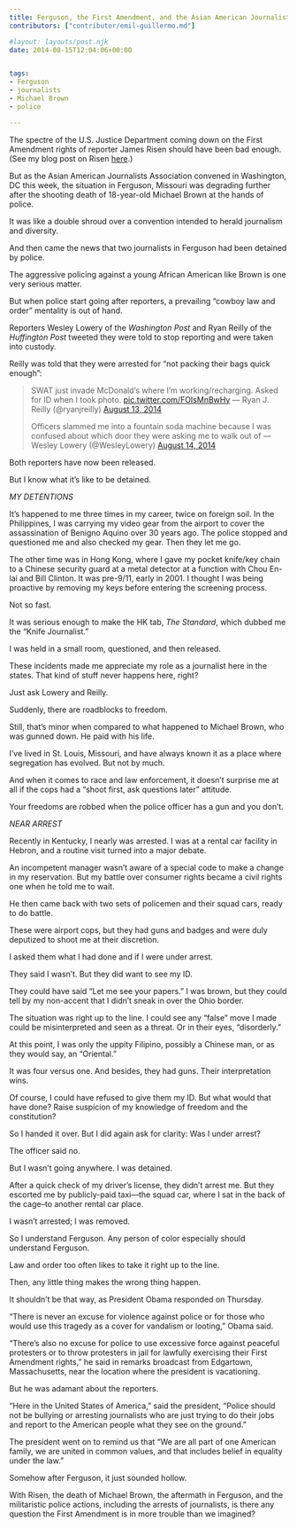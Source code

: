 ```yaml
---
title: Ferguson, the First Amendment, and the Asian American Journalists Association
contributors: ["contributor/emil-guillermo.md"]

#layout: layouts/post.njk
date: 2014-08-15T12:04:06+00:00


tags:
- Ferguson
- journalists
- Michael Brown
- police

---
```


The spectre of the U.S. Justice Department coming down on the First Amendment
rights of reporter James Risen should have been bad enough. (See my blog post on
Risen
[here](/blog/the-slow-death-of-freedom-democracy-and-journalism-july-4/).)

But as the Asian American Journalists Association convened in Washington, DC
this week, the situation in Ferguson, Missouri was degrading further after the
shooting death of 18-year-old Michael Brown at the hands of police.

It was like a double shroud over a convention intended to herald journalism and
diversity.

And then came the news that two journalists in Ferguson had been detained by
police.

The aggressive policing against a young African American like Brown is one very
serious matter.

But when police start going after reporters, a prevailing “cowboy law and order”
mentality is out of hand.

Reporters Wesley Lowery of the _Washington Post_ and Ryan Reilly of the
_Huffington Post_ tweeted they were told to stop reporting and were taken into
custody.

Reilly was told that they were arrested for “not packing their bags quick
enough”:

> SWAT just invade McDonald’s where I’m working/recharging. Asked for ID when I
> took photo. [pic.twitter.com/FOIsMnBwHy](https://t.co/FOIsMnBwHy) — Ryan J.
> Reilly (@ryanjreilly) [August 13,
> 2014](https://twitter.com/ryanjreilly/statuses/499705415106830336)
>
> Officers slammed me into a fountain soda machine because I was confused about
> which door they were asking me to walk out of — Wesley Lowery (@WesleyLowery)
> [August 14, 2014](https://twitter.com/WesleyLowery/statuses/499718214281347072)

Both reporters have now been released.

But I know what it’s like to be detained.

_MY DETENTIONS_

It’s happened to me three times in my career, twice on foreign soil. In the
Philippines, I was carrying my video gear from the airport to cover the
assassination of Benigno Aquino over 30 years ago. The police stopped and
questioned me and also checked my gear. Then they let me go.

The other time was in Hong Kong, where I gave my pocket knife/key chain to a
Chinese security guard at a metal detector at a function with Chou En-lai and
Bill Clinton. It was pre-9/11, early in 2001. I thought I was being proactive by
removing my keys before entering the screening process.

Not so fast.

It was serious enough to make the HK tab, _The Standard_, which dubbed me the
“Knife Journalist.”

I was held in a small room, questioned, and then released.

These incidents made me appreciate my role as a journalist here in the states.
That kind of stuff never happens here, right?

Just ask Lowery and Reilly.

Suddenly, there are roadblocks to freedom.

Still, that’s minor when compared to what happened to Michael Brown, who was
gunned down. He paid with his life.

I’ve lived in St. Louis, Missouri, and have always known it as a place where
segregation has evolved. But not by much.

And when it comes to race and law enforcement, it doesn’t surprise me at all if
the cops had a “shoot first, ask questions later” attitude.

Your freedoms are robbed when the police officer has a gun and you don’t.

_NEAR ARREST_

Recently in Kentucky, I nearly was arrested. I was at a rental car facility in
Hebron, and a routine visit turned into a major debate.

An incompetent manager wasn’t aware of a special code to make a change in my
reservation. But my battle over consumer rights became a civil rights one when
he told me to wait.

He then came back with two sets of policemen and their squad cars, ready to do
battle.

These were airport cops, but they had guns and badges and were duly deputized to
shoot me at their discretion.

I asked them what I had done and if I were under arrest.

They said I wasn’t. But they did want to see my ID.

They could have said “Let me see your papers.” I was brown, but they could tell
by my non-accent that I didn’t sneak in over the Ohio border.

The situation was right up to the line. I could see any “false” move I made
could be misinterpreted and seen as a threat. Or in their eyes, “disorderly.”

At this point, I was only the uppity Filipino, possibly a Chinese man, or as
they would say, an “Oriental.”

It was four versus one. And besides, they had guns. Their interpretation wins.

Of course, I could have refused to give them my ID. But what would that have
done? Raise suspicion of my knowledge of freedom and the constitution?

So I handed it over. But I did again ask for clarity: Was I under arrest?

The officer said no.

But I wasn’t going anywhere. I was detained.

After a quick check of my driver’s license, they didn’t arrest me. But they
escorted me by publicly-paid taxi—the squad car, where I sat in the back of the
cage–to another rental car place.

I wasn’t arrested; I was removed.

So I understand Ferguson. Any person of color especially should understand
Ferguson.

Law and order too often likes to take it right up to the line.

Then, any little thing makes the wrong thing happen.

It shouldn’t be that way, as President Obama responded on Thursday.

“There is never an excuse for violence against police or for those who would use
this tragedy as a cover for vandalism or looting,” Obama said.

“There’s also no excuse for police to use excessive force against peaceful
protesters or to throw protesters in jail for lawfully exercising their First
Amendment rights,” he said in remarks broadcast from Edgartown, Massachusetts,
near the location where the president is vacationing.

But he was adamant about the reporters.

“Here in the United States of America,” said the president, “Police should not
be bullying or arresting journalists who are just trying to do their jobs and
report to the American people what they see on the ground.”

The president went on to remind us that “We are all part of one American family,
we are united in common values, and that includes belief in equality under the
law.”

Somehow after Ferguson, it just sounded hollow.

With Risen, the death of Michael Brown, the aftermath in Ferguson, and the
militaristic police actions, including the arrests of journalists, is there any
question the First Amendment is in more trouble than we imagined?
